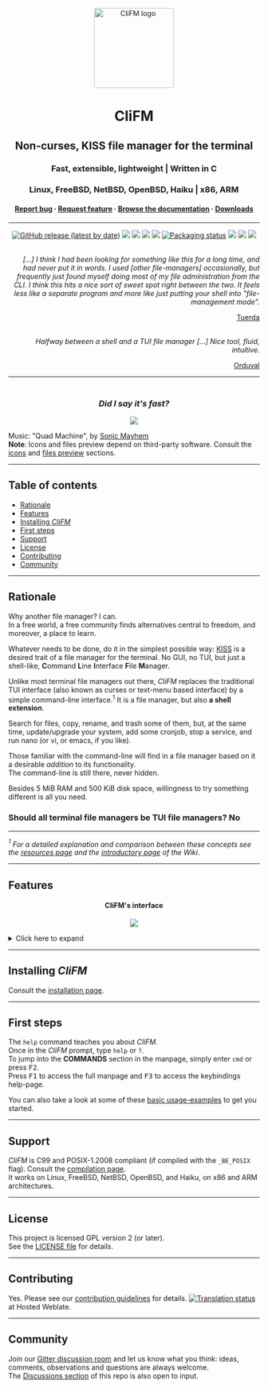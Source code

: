 <p align="center">
	<a href="https://github.com/leo-arch/clifm">
		<img src="images/logo/256x256c.png" alt="CliFM logo" width="160" height="160">
	</a>
</p>
<h1 align="center">CliFM</h1>
<h2 align="center">Non-curses, KISS file manager for the terminal</h2>
<h3 align="center">Fast, extensible, lightweight | Written in C</h3>
<h3 align="center">Linux, FreeBSD, NetBSD, OpenBSD, Haiku | x86, ARM</h3>
<h4 align="center"><a
href="https://github.com/leo-arch/clifm/blob/master/.github/ISSUE_TEMPLATE/bug-report.md">Report bug</a> · <a
href="https://github.com/leo-arch/clifm/blob/master/.github/ISSUE_TEMPLATE/feature-request.md">Request feature</a> · <a
href="https://github.com/leo-arch/clifm/wiki">Browse the documentation</a> · <a
href="https://software.opensuse.org//download.html?project=home%3Aarchcrack&package=clifm">Downloads</a></h4>

---

<p align="center">
<a href="https://github.com/leo-arch/clifm/releases"><img alt="GitHub release (latest by date)" src="https://img.shields.io/github/v/release/leo-arch/clifm"></a>
<a href="https://github.com/leo-arch/clifm/blob/master/LICENSE"><img src="https://img.shields.io/github/license/leo-arch/clifm?color=red&style=flat"/></a>
<a><img src="https://img.shields.io/github/last-commit/leo-arch/clifm/master?color=blue&style=flat"/></a>
<a href="https://www.codacy.com/gh/leo-arch/clifm/dashboard?utm_source=github.com&amp;utm_medium=referral&amp;utm_content=leo-arch/clifm&amp;utm_campaign=Badge_Grade"><img src="https://app.codacy.com/project/badge/Grade/c2c24860fce64d2aa6ca8e1dd0981d6d"/></a>
<a href="https://github.com/leo-arch/clifm/actions/workflows/codeql-analysis.yml"><img src="https://github.com/leo-arch/clifm/actions/workflows/codeql-analysis.yml/badge.svg?branch=master"></a>
<a href="https://repology.org/project/clifm/versions"><img src="https://repology.org/badge/tiny-repos/clifm.svg" alt="Packaging status"></a>
<a href="https://en.wikipedia.org/wiki/Privacy-invasive_software"><img src="https://img.shields.io/badge/privacy-✓-green?style=flat"/></a>
<a href="https://gitter.im/leo-arch/clifm"><img src="https://img.shields.io/gitter/room/leo-arch/clifm?style=flat"/></a>
<a href="https://software.opensuse.org//download.html?project=home%3Aarchcrack&package=clifm"><img src="https://img.shields.io/badge/CD-OBS-red?logo=opensuse&logoColor=white"/></a>
<!---
<a href="https://codecov.io/gh/leo-arch/clifm"><img src="https://codecov.io/gh/leo-arch/clifm/branch/master/graph/badge.svg?token=YC3NIS180Z"/></a>
-->
</p>

<p align="right"><br><i>[…] I think I had been looking for something like this for a long time, and had never put it in words. I used [other file-managers] occasionally, but frequently just found myself doing most of my file administration from the CLI. I think this hits a nice sort of sweet spot right between the two. It feels less like a separate program and more like just putting your shell into "file-management mode".</i></p>
<p align="right"><a href="https://www.reddit.com/r/commandline/comments/nnj5vl/clifm_11_is_here_with_new_features_and_a_decent/gzwfm25/?context=3">Tuerda</a></p>
<p align="right"><br><i>Halfway between a shell and a TUI file manager […] Nice tool, fluid, intuitive.</i></p>
<p align="right"><a href="https://www.reddit.com/r/commandline/comments/n5j36f/clifm_the_kiss_file_manager_for_the_unix_terminal/gx5nxja/?context=3">Orduval</a></p>

---

<h3 align="center"><br><i>Did I say it's fast?</i></h3>
<p align="center"><a href="https://mega.nz/embed/J8hEkCZZ#fGp0JtcDvFIWKmTc4cOp0iMrWRlbqs99THg8F7EmQWI"><img src="images/vid_thumb.png"></a></p>

Music: "Quad Machine", by [Sonic Mayhem](https://en.wikipedia.org/wiki/Sascha_Dikiciyan) \
**Note**: Icons and files preview depend on third-party software. Consult the [icons](https://github.com/leo-arch/clifm/wiki/Advanced#icons-smirk) and [files preview](https://github.com/leo-arch/clifm/wiki/Advanced#files-preview) sections.

---

## Table of contents
*   [Rationale](#rationale)
*   [Features](#features)
*   [Installing _CliFM_](#installing-clifm)
*   [First steps](#first-steps)
*   [Support](#support)
*   [License](#license)
*   [Contributing](#contributing)
*   [Community](#community)

---

## Rationale

Why another file manager? I can. \
In a free world, a free community finds alternatives central to freedom, and moreover, a place to learn.

Whatever needs to be done, do it in the simplest possible way: [KISS](https://en.wikipedia.org/wiki/KISS_principle) is a desired trait of a file manager for the terminal. No GUI, no TUI, but just a shell-like, **C**ommand **L**ine **I**nterface **F**ile **M**anager.

Unlike most terminal file managers out there, _CliFM_ replaces the traditional TUI interface (also known as curses or text-menu based interface) by a simple command-line interface.<sup>1</sup> It is a file manager, but also **a shell extension**.

Search for files, copy, rename, and trash some of them, but, at the same time, update/upgrade your system, add some cronjob, stop a service, and run nano (or vi, or emacs, if you like).

Those familiar with the command-line will find in a file manager based on it a desirable _addition_ to its functionality. \
The command-line is still there, never hidden.

Besides 5 MiB RAM and 500 KiB disk space, willingness to try something different is all you need.

### Should all terminal file managers be TUI file managers? No

---
_<sup>1</sup>_ <i>For a detailed explanation and comparison between these concepts see the [resources page](https://github.com/leo-arch/clifm/wiki/Resources#gui-tui-and-cli) and the [introductory page](https://github.com/leo-arch/clifm/wiki/Introduction#what-is-clifm) of the Wiki</i>.

---

## Features

<h4 align="center">CliFM's interface</h4>
<p align="center"><img src="images/icons_rounded.png"></p>

<details>
<summary>Click here to expand</summary>

Besides common file operations such as copy, move, remove, etc., _CliFM_ provides the following features:
* Specific
  *   [Really CLI-based](https://github.com/leo-arch/clifm/wiki/Introduction#main-design-and-goals). No GUI nor TUI (or curses) at all, just a command-line. It can run thereby on the kernel built-in console and even on a SSH or any other remote session.
  *   [High performance](https://github.com/leo-arch/clifm/wiki/Performance). With a memory footprint below 5 MiB and a disk usage of 500 KiB it is incredibly lightweight and fast even on really old hardware.
  *   [Short (and even one-character) commands](https://github.com/leo-arch/clifm/wiki/Introduction#commands-short-summary), and [entry list numbers (ELN's)](https://github.com/leo-arch/clifm/wiki/Common-Operations) for file names. 
  *   [Extended color codes](https://github.com/leo-arch/clifm/wiki/Customization#colors) for file-types and -extensions.
  *   [Files counter](https://github.com/leo-arch/clifm/wiki/Introduction#interface) for directories and symlinks to directories.
* Navigation and file operations
  *   [Bookmarks](https://github.com/leo-arch/clifm/wiki/Common-Operations#bookmarks).
  *   [Files selection](https://github.com/leo-arch/clifm/wiki/Common-Operations#selection) (supports both glob and regular expressions and works even across multiple instances of the program).
  *   [Files search](https://github.com/leo-arch/clifm/wiki/Common-Operations#searching) (supports both glob and regular expressions).
  *   [Auto-cd](https://github.com/leo-arch/clifm/wiki/Introduction#acd-autocd-on-off-status) and [auto-open](https://github.com/leo-arch/clifm/wiki/Introduction#ao-auto-open-on-off-status).
  *   [_Kangaroo_](https://github.com/leo-arch/clifm/wiki/Specifics#kangaroos-frecency-algorithm), a built-in directory jumper function similar to [autojump](https://github.com/wting/autojump), [z.lua](https://github.com/skywind3000/z.lua), and [zoxide](https://github.com/ajeetdsouza/zoxide).
  *   [Fastback function](https://github.com/leo-arch/clifm/wiki/Introduction#fastback-function).
  *   [_Lira_, a built-in resource opener](https://github.com/leo-arch/clifm/wiki/Specifics#resource-opener) (supports regular expressions and is able to discern between GUI and non-GUI environments).
  *   [A built-in Freedesktop-compliant trash system](https://github.com/leo-arch/clifm/wiki/Common-Operations#trashing-files).
  *   [Files filter](https://github.com/leo-arch/clifm/wiki/Advanced#files-filters).
  *   [Up to eight workspaces](https://github.com/leo-arch/clifm/wiki/Specifics#workspaces).
  *   [Eleven sorting methods](https://github.com/leo-arch/clifm/wiki/Introduction#st-sort-method-rev).
  *   [Bulk renaming](https://github.com/leo-arch/clifm/wiki/Advanced#bulk-rename).
  *   [Batch links](https://github.com/leo-arch/clifm/wiki/Introduction#bl-elnfile--n).
  *   [Archiving and compression](https://github.com/leo-arch/clifm/wiki/Advanced#archives) support (including Zstandard and ISO 9660).
  *   [Symlinks editor](https://github.com/leo-arch/clifm/wiki/Introduction#c-l-e-edit-m-md-r).
  *   Directory history map to keep in sight previous, current, and next entries in the directory history list.
* Shell
  *   _[Gemini](https://github.com/leo-arch/clifm/wiki/Specifics#auto-suggestions)_, a Fish-like auto-suggestions system.
  *   [Tab-completion](https://github.com/leo-arch/clifm/wiki/Specifics#expansions-completions-and-suggestions).
  *   Bash-like quoting system.
  *   Shell commands execution.
  *   Sequential and conditional commands execution .
  *   [Directory](https://github.com/leo-arch/clifm/wiki/Introduction#b-back-h-hist-clear-eln) and [commands](https://github.com/leo-arch/clifm/wiki/Introduction/#commands-history) history.
  *   [Glob and regular expressions](https://github.com/leo-arch/clifm/wiki/Advanced#wildcards-and-regex) (including inverse matching).
  *   [Aliases](https://github.com/leo-arch/clifm/wiki/Customization#aliases).
  *   [Logs](https://github.com/leo-arch/clifm/wiki/Introduction#log-clear-on-off-status).
  *   [Prompt and profile commands](https://github.com/leo-arch/clifm/wiki/Customization#profile-and-prompt-commands) (run commands with each new prompt or at program startup).
* 3 Modes
  *   Normal
  *   [Stealth mode](https://github.com/leo-arch/clifm/wiki/Specifics#stealth-mode): Leave no trace on the host system. No file is read, no file is written.
  *   [Light mode](https://github.com/leo-arch/clifm/wiki/Specifics#light-mode) (just in case it is not fast enough for you).
* Customization
  *   [User profiles](https://github.com/leo-arch/clifm/wiki/Specifics#profiles).
  *   [Customizable keyboard shortcuts](https://github.com/leo-arch/clifm/wiki/Customization#keybindings).
  *   [Color schemes](https://github.com/leo-arch/clifm/wiki/Customization#colors).
  *   [Bash-like prompt customization](https://github.com/leo-arch/clifm/wiki/Customization#the-prompt).
  *   [Four customizable keybindings for custom plugins](https://github.com/leo-arch/clifm/wiki/Customization#keybindings).
  *   [Compile features in/out](https://github.com/leo-arch/clifm/blob/master/src/README.md#compiling-features-inout).
* Misc
  *   [Plugins](https://github.com/leo-arch/clifm/wiki/Advanced#plugins).
  *   [Files preview](https://github.com/leo-arch/clifm/wiki/Advanced#files-preview) (via _BFG_, a native file previewer, but including support for [Ranger's scope.sh](https://github.com/ranger/ranger/blob/master/ranger/data/scope.sh) and [pistol](https://github.com/doronbehar/pistol) as well).
  *   [Icons support](https://github.com/leo-arch/clifm/wiki/Advanced#icons-smirk) :smirk:.
  *   [Git integration](https://github.com/leo-arch/clifm/wiki/Advanced#git-integration).
  *   [Remote file systems management](https://github.com/leo-arch/clifm/wiki/Introduction#net-name-edit-m-mount-name-u-unmount-name).
  *   Unicode suppport.
  *   Disk usage.
  *   [CD on quit](https://github.com/leo-arch/clifm/wiki/Advanced#cd-on-quit) and [file picker](https://github.com/leo-arch/clifm/wiki/Advanced#file-picker) functions.
  *   [Fused parameters for ELN's](https://github.com/leo-arch/clifm/wiki/Introduction#fused-parameters).
  *   [Advanced Copy](https://github.com/jarun/advcpmv) support (just `cp` and `mv` with a nice progress bar).
  *   [_Mas_, a built-in pager](https://github.com/leo-arch/clifm/wiki/Introduction#pg-pager-on-off-status) for files listing.
  *   Read and list files from [STDIN (standard input)](https://github.com/leo-arch/clifm/wiki/Advanced#standard-input).

<h4 align="center"><br><i>Gemini in action</i></h4>
<p align="center"><img src="images/suggestions.gif"></a></p>

---
For a detailed explanation of each of these features, follow the corresponding links or consult the [wiki](https://github.com/leo-arch/clifm/wiki). \
To enjoy of any of the features tagged as NEW, clone this repository and install the program via the Makefile. Follow the instructions below.
</details>

---

## Installing _CliFM_

Consult the [installation page](https://github.com/leo-arch/clifm/wiki/Introduction#installation).

---

## First steps

The `help` command teaches you about _CliFM_. \
Once in the _CliFM_ prompt, type `help` or `?`. \
To jump into the **COMMANDS** section in the manpage, simply enter `cmd` or press <kbd>F2</kbd>. \
Press <kbd>F1</kbd> to access the full manpage and <kbd>F3</kbd> to access the keybindings help-page.

You can also take a look at some of these [basic usage-examples](https://github.com/leo-arch/clifm/wiki/Common-Operations#basic-usage-examples) to get you started.

---

## Support

_CliFM_ is C99 and POSIX-1.2008 compliant (if compiled with the `_BE_POSIX` flag). Consult the [compilation page](https://github.com/leo-arch/clifm/blob/master/src/README.md#4-compilation).\
It works on Linux, FreeBSD, NetBSD, OpenBSD, and Haiku, on x86 and ARM architectures.

---

## License
This project is licensed GPL version 2 (or later). \
See the [LICENSE file](https://github.com/leo-arch/clifm/blob/master/LICENSE) for details.

---

## Contributing
Yes. Please see our [contribution guidelines](https://github.com/leo-arch/clifm/blob/master/CONTRIBUTING.md) for details.
[![Translation status](https://hosted.weblate.org/widgets/clifm/-/clifm/svg-badge.svg)](https://hosted.weblate.org/engage/clifm/?utm_source=widget) at Hosted Weblate.

---

## Community
Join our [Gitter discussion room](https://gitter.im/leo-arch/clifm) and let us know what you think: ideas, comments, observations and questions are always welcome. \
The [Discussions section](https://github.com/leo-arch/clifm/discussions) of this repo is also open to input.
